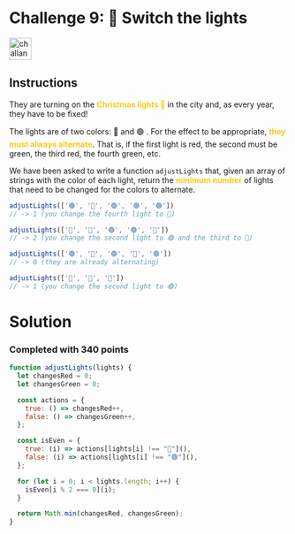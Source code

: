 # Challenge 9: 🚦 Switch the lights

<img src="https://adventjs.dev/challenges-2023/9.png" alt="challange-09" width="40px" height="40px" />

## Instructions

<p>They are turning on the <strong style="color:rgb(250 202 21)">Christmas lights 🎄</strong> in the city and, as every year, they have to be fixed!</p>
<p>The lights are of two colors: 🔴 and 🟢 . For the effect to be appropriate, <strong style="color:rgb(250 202 21)">they must always alternate</strong>. That is, if the first light is red, the second must be green, the third red, the fourth green, etc.</p>
<p>We have been asked to write a function <code>adjustLights</code> that, given an array of strings with the color of each light, return the <strong style="color:rgb(250 202 21)">minimum number</strong> of lights that need to be changed for the colors to alternate.</p>

```js
adjustLights(['🟢', '🔴', '🟢', '🟢', '🟢'])
// -> 1 (you change the fourth light to 🔴)

adjustLights(['🔴', '🔴', '🟢', '🟢', '🔴'])
// -> 2 (you change the second light to 🟢 and the third to 🔴)

adjustLights(['🟢', '🔴', '🟢', '🔴', '🟢'])
// -> 0 (they are already alternating)

adjustLights(['🔴', '🔴', '🔴'])
// -> 1 (you change the second light to 🟢)
```

# Solution
### Completed with 340 points
```js
function adjustLights(lights) {
  let changesRed = 0;
  let changesGreen = 0;

  const actions = {
    true: () => changesRed++,
    false: () => changesGreen++,
  };

  const isEven = {
    true: (i) => actions[lights[i] !== "🔴"](),
    false: (i) => actions[lights[i] !== "🟢"](),
  };

  for (let i = 0; i < lights.length; i++) {
    isEven[i % 2 === 0](i);
  }

  return Math.min(changesRed, changesGreen);
}

```
